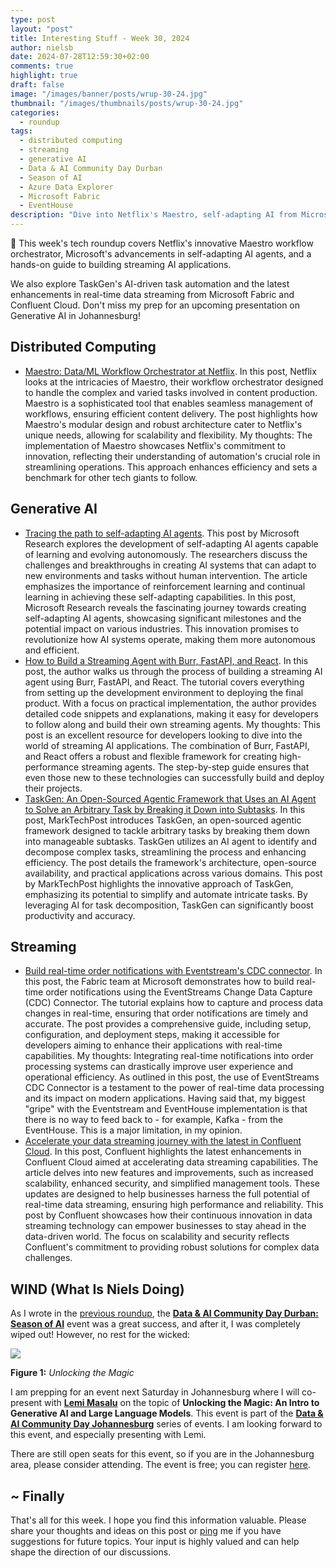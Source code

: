 ```yaml
---
type: post
layout: "post"
title: Interesting Stuff - Week 30, 2024
author: nielsb
date: 2024-07-28T12:59:30+02:00
comments: true
highlight: true
draft: false
image: "/images/banner/posts/wrup-30-24.jpg"
thumbnail: "/images/thumbnails/posts/wrup-30-24.jpg"
categories:
  - roundup
tags:
  - distributed computing
  - streaming
  - generative AI
  - Data & AI Community Day Durban
  - Season of AI
  - Azure Data Explorer
  - Microsoft Fabric
  - EventHouse
description: "Dive into Netflix's Maestro, self-adapting AI from Microsoft, and building streaming AI apps! Also, explore TaskGen and the latest in real-time data streaming from Microsoft and Confluent. Catch my upcoming Generative AI talk in Johannesburg!"
---
```


🚀 This week's tech roundup covers Netflix's innovative Maestro workflow orchestrator, Microsoft's advancements in self-adapting AI agents, and a hands-on guide to building streaming AI applications. 

We also explore TaskGen's AI-driven task automation and the latest enhancements in real-time data streaming from Microsoft Fabric and Confluent Cloud. Don't miss my prep for an upcoming presentation on Generative AI in Johannesburg!

<!--more-->

## Distributed Computing

* [Maestro: Data/ML Workflow Orchestrator at Netflix][1]. In this post, Netflix looks at the intricacies of Maestro, their workflow orchestrator designed to handle the complex and varied tasks involved in content production. Maestro is a sophisticated tool that enables seamless management of workflows, ensuring efficient content delivery. The post highlights how Maestro's modular design and robust architecture cater to Netflix's unique needs, allowing for scalability and flexibility. My thoughts: The implementation of Maestro showcases Netflix's commitment to innovation, reflecting their understanding of automation's crucial role in streamlining operations. This approach enhances efficiency and sets a benchmark for other tech giants to follow.

## Generative AI

* [Tracing the path to self-adapting AI agents][2]. This post by Microsoft Research explores the development of self-adapting AI agents capable of learning and evolving autonomously. The researchers discuss the challenges and breakthroughs in creating AI systems that can adapt to new environments and tasks without human intervention. The article emphasizes the importance of reinforcement learning and continual learning in achieving these self-adapting capabilities. In this post, Microsoft Research reveals the fascinating journey towards creating self-adapting AI agents, showcasing significant milestones and the potential impact on various industries. This innovation promises to revolutionize how AI systems operate, making them more autonomous and efficient.
* [How to Build a Streaming Agent with Burr, FastAPI, and React][3]. In this post, the author walks us through the process of building a streaming AI agent using Burr, FastAPI, and React. The tutorial covers everything from setting up the development environment to deploying the final product. With a focus on practical implementation, the author provides detailed code snippets and explanations, making it easy for developers to follow along and build their own streaming agents. My thoughts: This post is an excellent resource for developers looking to dive into the world of streaming AI applications. The combination of Burr, FastAPI, and React offers a robust and flexible framework for creating high-performance streaming agents. The step-by-step guide ensures that even those new to these technologies can successfully build and deploy their projects.
* [TaskGen: An Open-Sourced Agentic Framework that Uses an AI Agent to Solve an Arbitrary Task by Breaking it Down into Subtasks][4]. In this post, MarkTechPost introduces TaskGen, an open-sourced agentic framework designed to tackle arbitrary tasks by breaking them down into manageable subtasks. TaskGen utilizes an AI agent to identify and decompose complex tasks, streamlining the process and enhancing efficiency. The post details the framework's architecture, open-source availability, and practical applications across various domains. This post by MarkTechPost highlights the innovative approach of TaskGen, emphasizing its potential to simplify and automate intricate tasks. By leveraging AI for task decomposition, TaskGen can significantly boost productivity and accuracy.

## Streaming

* [Build real-time order notifications with Eventstream's CDC connector][5]. In this post, the Fabric team at Microsoft demonstrates how to build real-time order notifications using the EventStreams Change Data Capture (CDC) Connector. The tutorial explains how to capture and process data changes in real-time, ensuring that order notifications are timely and accurate. The post provides a comprehensive guide, including setup, configuration, and deployment steps, making it accessible for developers aiming to enhance their applications with real-time capabilities. My thoughts: Integrating real-time notifications into order processing systems can drastically improve user experience and operational efficiency. As outlined in this post, the use of EventStreams CDC Connector is a testament to the power of real-time data processing and its impact on modern applications. Having said that, my biggest "gripe" with the Eventstream and EventHouse implementation is that there is no way to feed back to - for example, Kafka - from the EventHouse. This is a major limitation, in my opinion.
* [Accelerate your data streaming journey with the latest in Confluent Cloud][6]. In this post, Confluent highlights the latest enhancements in Confluent Cloud aimed at accelerating data streaming capabilities. The article delves into new features and improvements, such as increased scalability, enhanced security, and simplified management tools. These updates are designed to help businesses harness the full potential of real-time data streaming, ensuring high performance and reliability. This post by Confluent showcases how their continuous innovation in data streaming technology can empower businesses to stay ahead in the data-driven world. The focus on scalability and security reflects Confluent's commitment to providing robust solutions for complex data challenges.

## WIND (What Is Niels Doing)

As I wrote in the [previous roundup][11], the [**Data & AI Community Day Durban: Season of AI**][10] event was a great success, and after it, I was completely wiped out! However, no rest for the wicked:

![](/images/posts/unlock-magic.jpg)

**Figure 1:** *Unlocking the Magic*

I am prepping for an event next Saturday in Johannesburg where I will co-present with [**Lemi Masalu**][9] on the topic of **Unlocking the Magic: An Intro to Generative AI and Large Language Models**. This event is part of the [**Data & AI Community Day Johannesburg**][7] series of events. I am looking forward to this event, and especially presenting with Lemi.

There are still open seats for this event, so if you are in the Johannesburg area, please consider attending. The event is free; you can register [here][8].

## ~ Finally

That's all for this week. I hope you find this information valuable. Please share your thoughts and ideas on this post or [ping][ma] me if you have suggestions for future topics. Your input is highly valued and can help shape the direction of our discussions.

[ma]: mailto:niels.it.berglund@gmail.com
[mp]: https://blog.acolyer.org
[iq]: https://www.infoq.com/
[ew]: http://sqlonice.com/
[re]: http://blog.revolutionanalytics.com
[sqsk]: https://www.sqlskills.com
[mdaveyblog]: https://mdavey.wordpress.com/
[charlblog]: https://charlla.com/

[jovpop]: https://twitter.com/JovanPop_MSFT
[bobw]: https://twitter.com/bobwardms
[revod]: https://twitter.com/revodavid
[lonny]: https://twitter.com/sqL_handLe
[ewtw]: https://twitter.com/sqlOnIce
[buckw]: https://twitter.com/BuckWoodyMSFT
[mattw]: https://twitter.com/matthewwarren
[murba]: https://twitter.com/muratdemirbas
[daveda]: https://twitter.com/davidthecoder
[adcol]: https://twitter.com/adriancolyer
[jesrod]: https://twitter.com/jrdothoughts
[tomaz]: https://twitter.com/tomaz_tsql
[dataart]: https://twitter.com/dataartisans
[luis]: https://twitter.com/luis_de_sousa
[benstop]: https://twitter.com/benstopford
[conflu]: https://twitter.com/confluentinc
[tylert]: https://twitter.com/tyler_treat
[andrewng]: https://twitter.com/AndrewYNg
[lawr]: https://twitter.com/bytezn
[jue]: https://twitter.com/b0rk
[yan]: https://twitter.com/theburningmonk
[danny]: https://twitter.com/g9yuayon
[rmoff]: https://www.linkedin.com/in/robinmoffatt/
[ryansw]: https://twitter.com/ryanswanstrom
[pabloc]: https://twitter.com/pabloc_ds
[mklep]: https://twitter.com/martinkl
[mdavey]: https://twitter.com/matt_davey
[jboner]: https://twitter.com/jboner
[joeduff]: https://twitter.com/funcOfJoe
[charl]: https://twitter.com/charllamprecht
[dbricks]: https://twitter.com/databricks
[adsit]: https://twitter.com/SitnikAdam
[vicky]: https://twitter.com/vickyharp
[dscentral]: https://twitter.com/DataScienceCtrl
[natemc]: https://twitter.com/natemcmaster
[ads]: https://twitter.com/azuredatastudio
[travw]: https://twitter.com/radtravis
[emilk]: https://twitter.com/IsTheArchitect
[netflx]: https://netflixtechblog.com/
[hubert]: https://www.linkedin.com/in/hkdulay/
[jserra]: https://www.linkedin.com/in/jamesserra/

[1]: https://netflixtechblog.com/maestro-netflixs-workflow-orchestrator-ee13a06f9c78
[2]: https://www.microsoft.com/en-us/research/blog/tracing-the-path-to-self-adapting-ai-agents/
[3]: https://towardsdatascience.com/how-to-build-a-streaming-agent-with-burr-fastapi-and-react-e2459ef527a8
[4]: https://www.marktechpost.com/2024/07/24/taskgen-an-open-sourced-agentic-framework-that-uses-an-ai-agent-to-solve-an-arbitrary-task-by-breaking-it-down-into-subtasks/
[5]: https://blog.fabric.microsoft.com/en-US/blog/build-real-time-order-notifications-with-eventstreams-cdc-connector/
[6]: https://www.confluent.io/blog/accelerate-data-streaming-with-latest-in-confluent-cloud/
[7]: https://www.dataandaicommunity.co.za/events/JHB-202408
[8]: https://www.quicket.co.za/events/265363-data-ai-community-day-johannesburg-august-2024/#/
[9]: https://www.linkedin.com/in/lemi-masalu-41030b267/
[10]: https://aimldatadurban.org/events/2024/season-of-ai-1/
[11]: https://nielsberglund.com/post/2024-07-21-interesting-stuff---week-29-2024/
